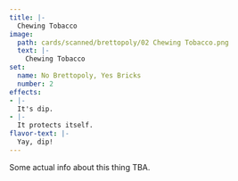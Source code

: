 ```yaml
---
title: |-
  Chewing Tobacco
image: 
  path: cards/scanned/brettopoly/02 Chewing Tobacco.png
  text: |-
    Chewing Tobacco
set:
  name: No Brettopoly, Yes Bricks
  number: 2
effects: 
- |-
  It's dip.
- |-
  It protects itself.
flavor-text: |-
  Yay, dip!
---
```

Some actual info about this thing TBA.
